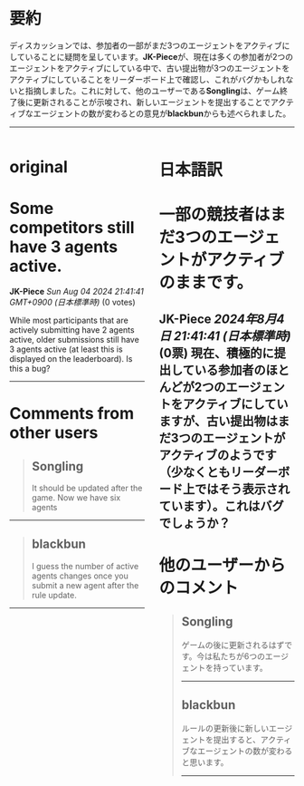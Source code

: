 # 要約 
ディスカッションでは、参加者の一部がまだ3つのエージェントをアクティブにしていることに疑問を呈しています。**JK-Piece**が、現在は多くの参加者が2つのエージェントをアクティブにしている中で、古い提出物が3つのエージェントをアクティブにしていることをリーダーボード上で確認し、これがバグかもしれないと指摘しました。これに対して、他のユーザーである**Songling**は、ゲーム終了後に更新されることが示唆され、新しいエージェントを提出することでアクティブなエージェントの数が変わるとの意見が**blackbun**からも述べられました。

---


<style>
.column-left{
  float: left;
  width: 47.5%;
  text-align: left;
}
.column-right{
  float: right;
  width: 47.5%;
  text-align: left;
}
.column-one{
  float: left;
  width: 100%;
  text-align: left;
}
</style>


<div class="column-left">

# original

# Some competitors still have 3 agents active.

**JK-Piece** *Sun Aug 04 2024 21:41:41 GMT+0900 (日本標準時)* (0 votes)

While most participants that are actively submitting have 2 agents active, older submissions still have 3 agents active (at least this is displayed on the leaderboard). Is this a bug?



---

 # Comments from other users

> ## Songling
> 
> It should be updated after the game. Now we have six agents
> 
> 
> 


---

> ## blackbun
> 
> I guess the number of active agents changes once you submit a new agent after the rule update. 
> 
> 
> 


---



</div>
<div class="column-right">

# 日本語訳

# 一部の競技者はまだ3つのエージェントがアクティブのままです。
**JK-Piece** *2024年8月4日 21:41:41 (日本標準時)* (0票)
現在、積極的に提出している参加者のほとんどが2つのエージェントをアクティブにしていますが、古い提出物はまだ3つのエージェントがアクティブのようです（少なくともリーダーボード上ではそう表示されています）。これはバグでしょうか？
---
# 他のユーザーからのコメント
> ## Songling
> 
> ゲームの後に更新されるはずです。今は私たちが6つのエージェントを持っています。
> 
> ---
> ## blackbun
> 
> ルールの更新後に新しいエージェントを提出すると、アクティブなエージェントの数が変わると思います。 
> 
> ---


</div>